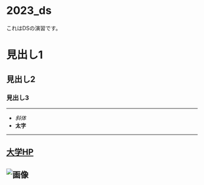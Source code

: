 # 2023_ds
これはDSの演習です。

# 見出し1
## 見出し2
### 見出し3
---
- _斜体_
- **太字**
---
[大学HP](https://www.ncu.ac.jp)
---
![画像](https://example.com/image.jpg)
---

